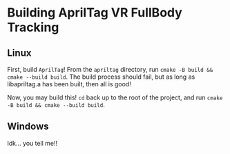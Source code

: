 # Building AprilTag VR FullBody Tracking

## Linux
First, build `AprilTag`! From the `apriltag` directory, run `cmake -B build && cmake --build build`. The build process should fail, but as long as libapriltag.a has been built, then all is good!

Now, you may build this! `cd` back up to the root of the project, and run `cmake -B build && cmake --build build`.

## Windows
Idk... you tell me!!